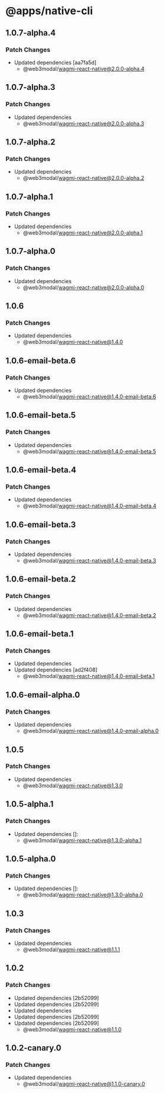 # @apps/native-cli

## 1.0.7-alpha.4

### Patch Changes

- Updated dependencies [aa7fa5d]
  - @web3modal/wagmi-react-native@2.0.0-alpha.4

## 1.0.7-alpha.3

### Patch Changes

- Updated dependencies
  - @web3modal/wagmi-react-native@2.0.0-alpha.3

## 1.0.7-alpha.2

### Patch Changes

- Updated dependencies
  - @web3modal/wagmi-react-native@2.0.0-alpha.2

## 1.0.7-alpha.1

### Patch Changes

- Updated dependencies
  - @web3modal/wagmi-react-native@2.0.0-alpha.1

## 1.0.7-alpha.0

### Patch Changes

- Updated dependencies
  - @web3modal/wagmi-react-native@2.0.0-alpha.0

## 1.0.6

### Patch Changes

- Updated dependencies
  - @web3modal/wagmi-react-native@1.4.0

## 1.0.6-email-beta.6

### Patch Changes

- Updated dependencies
  - @web3modal/wagmi-react-native@1.4.0-email-beta.6

## 1.0.6-email-beta.5

### Patch Changes

- Updated dependencies
  - @web3modal/wagmi-react-native@1.4.0-email-beta.5

## 1.0.6-email-beta.4

### Patch Changes

- Updated dependencies
  - @web3modal/wagmi-react-native@1.4.0-email-beta.4

## 1.0.6-email-beta.3

### Patch Changes

- Updated dependencies
  - @web3modal/wagmi-react-native@1.4.0-email-beta.3

## 1.0.6-email-beta.2

### Patch Changes

- Updated dependencies
  - @web3modal/wagmi-react-native@1.4.0-email-beta.2

## 1.0.6-email-beta.1

### Patch Changes

- Updated dependencies
- Updated dependencies [ad2f408]
  - @web3modal/wagmi-react-native@1.4.0-email-beta.1

## 1.0.6-email-alpha.0

### Patch Changes

- Updated dependencies
  - @web3modal/wagmi-react-native@1.4.0-email-alpha.0

## 1.0.5

### Patch Changes

- Updated dependencies
  - @web3modal/wagmi-react-native@1.3.0

## 1.0.5-alpha.1

### Patch Changes

- Updated dependencies []:
  - @web3modal/wagmi-react-native@1.3.0-alpha.1

## 1.0.5-alpha.0

### Patch Changes

- Updated dependencies []:
  - @web3modal/wagmi-react-native@1.3.0-alpha.0

## 1.0.3

### Patch Changes

- Updated dependencies
  - @web3modal/wagmi-react-native@1.1.1

## 1.0.2

### Patch Changes

- Updated dependencies [2b52099]
- Updated dependencies [2b52099]
- Updated dependencies
- Updated dependencies [2b52099]
- Updated dependencies [2b52099]
  - @web3modal/wagmi-react-native@1.1.0

## 1.0.2-canary.0

### Patch Changes

- Updated dependencies
  - @web3modal/wagmi-react-native@1.1.0-canary.0

